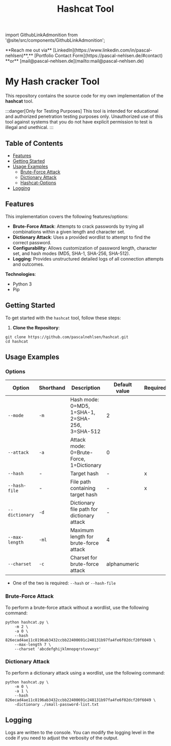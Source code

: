 ﻿---
id: hashcat
title: Hashcat Tool
sidebar_label: Hashcat Tool
sidebar_position: 2
---

import GithubLinkAdmonition from '@site/src/components/GithubLinkAdmonition';

<GithubLinkAdmonition link="https://github.com/PascalNehlsen/dso-python-tasks/tree/main/module-5/hashcat" text="Github Repository" type="info">
**Reach me out via** [LinkedIn](https://www.linkedin.com/in/pascal-nehlsen)**,** [Portfolio Contact Form](https://pascal-nehlsen.de/#contact) **or** [mail@pascal-nehlsen.de](mailto:mail@pascal-nehlsen.de)
</GithubLinkAdmonition>

# My Hash cracker Tool

This repository contains the source code for my own implementation of the **hashcat** tool.

:::danger[Only for Testing Purposes]
This tool is intended for educational and authorized penetration testing purposes only. Unauthorized use of this tool against systems that you do not have explicit permission to test is illegal and unethical.
:::

## Table of Contents

- [Features](#features)
- [Getting Started](#getting-started)
- [Usage Examples](#usage-examples)
  - [Brute-Force Attack](#brute-force-attack)
  - [Dictionary Attack](#dictionary-attack)
  - [Hashcat-Options](#options)
- [Logging](#logging)

## Features

This implementation covers the following features/options:

- **Brute-Force Attack**: Attempts to crack passwords by trying all combinations within a given length and character set.
- **Dictionary Attack**: Uses a provided wordlist to attempt to find the correct password.
- **Configurability**: Allows customization of password length, character set, and hash modes (MD5, SHA-1, SHA-256, SHA-512).
- **Logging**: Provides unstructured detailed logs of all connection attempts and outcomes.

**Technologies**:

- Python 3
- Pip

## Getting Started

To get started with the `hashcat` tool, follow these steps:

1. **Clone the Repository**:

```shell
git clone https://github.com/pascalnehlsen/hashcat.git
cd hashcat
```

## Usage Examples

### Options

| Option         | Shorthand | Description                                     | Default value | Required |
| -------------- | --------- | ----------------------------------------------- | ------------- | -------- |
| `--mode`       | `-m`      | Hash mode: 0=MD5, 1=SHA-1, 2=SHA-256, 3=SHA-512 | 2             |          |
| `--attack`     | `-a`      | Attack mode: 0=Brute-Force, 1=Dictionary        | 0             |          |
| `--hash`       | -         | Target hash                                     | -             | x        |
| `--hash-file`  | -         | File path containing target hash                | -             | x        |
| `--dictionary` | `-d`      | Dictionary file path for dictionary attack      | -             |          |
| `--max-length` | `-ml`     | Maximum length for brute-force attack           | 4             |          |
| `--charset`    | `-c`      | Charset for brute-force attack                  | alphanumeric  |          |

- One of the two is required: `--hash` or `--hash-file`

### Brute-Force Attack

To perform a brute-force attack without a wordlist, use the following command:

```shell
python hashcat.py \
    -m 2 \
    -a 0 \
    --hash 826ecad4ae11c8196ab3432ccbb22400691c248131b97fa4fe6f02dcf20f6049 \
    --max-length 7 \
    --charset 'abcdefghijklmnopqrstuvwxyz'
```

### Dictionary Attack

To perform a dictionary attack using a wordlist, use the following command:

```shell
python hashcat.py \
    -m 0 \
    -a 1 \
    --hash 826ecad4ae11c8196ab3432ccbb22400691c248131b97fa4fe6f02dcf20f6049 \
    -dictionary ./small-password-list.txt
```

## Logging

Logs are written to the console. You can modify the logging level in the code if you need to adjust the verbosity of the output.
